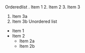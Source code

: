 Orderedlist
. Item 1
2. Item 2
3. Item 3
   1. Item 3a
   2. Item 3b
Unordered list 
* Item 1
* Item 2
  * Item 2a
  * Item 2b

